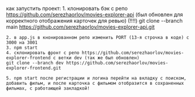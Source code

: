 как запустить проект:
    1. клонировать бэк с репо https://github.com/serezhaorlov/movies-explorer-api (был обновлен для корректного отображения карточек для ревью) (!!!!) 
    git clone --branch main https://github.com/serezhaorlov/movies-explorer-api.git

    2. в app.js в кнонированном репо изменить PORT (13-я строчка в коде) с 3000 на 3001
    3. npm start
    4. склонировать фронт с репо https://github.com/serezhaorlov/movies-explorer-frontend с ветки dev (так же был обновлен)
    git clone --branch dev https://github.com/serezhaorlov/movies-explorer-frontend.git

    5. npm start после регистрации и логина перейти на вкладку с поиском, добавить фильм, и после карточка с фильмом отобразится в сохраненных фильмах, с работающей закладкой!

